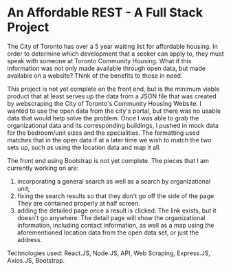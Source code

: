 # An Affordable REST - A Full Stack Project

The City of Toronto has over a 5 year waiting list for affordable housing. In order to determine which development that a seeker can apply to, they must speak with someone at Toronto Community Housing. What if this information was not only made available through open data, but made available on a website? Think of the benefits to those in need.

This project is not yet complete on the front end, but is the minimum viable product that at least serves up the data from a JSON file that was created by webscraping the City of Toronto's Community Housing Website. I wanted to use the open data from the city's portal, but there was no usable data that would help solve the problem. Once I was able to grab the organizational data and its corresponding buildings, I pushed in mock data for the bedroom/unit sizes and the specialities. The formatting used matches that in the open data if at a later time we wish to match the two sets up, such as using the location data and map it all.

The front end using Bootstrap is not yet complete. The pieces that I am currently working on are: 

1. incorporating a general search as well as a search by organizational unit;
2. fixing the search results so that they don't go off the side of the page. They are contained properly at half screen.
3. adding the detailed page once a result is clicked. The link exists, but it doesn't go anywhere. The detail page will show the organizational information, including contact information, as well as a map using the aforementioned location data from the open data set, or just the address.

Technologies used: React.JS, Node.JS, API, Web Scraping, Express.JS, Axios.JS, Bootstrap.

